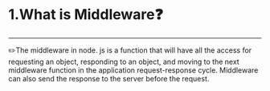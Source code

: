 <h1>1.What is Middleware❓</h1><hr></hr>
<p>✏️The middleware in node. js is a function that will have all the access for requesting an object, responding to an object, and moving to the next middleware function in the application request-response cycle.
Middleware can also send the response to the server before the request.</p>
